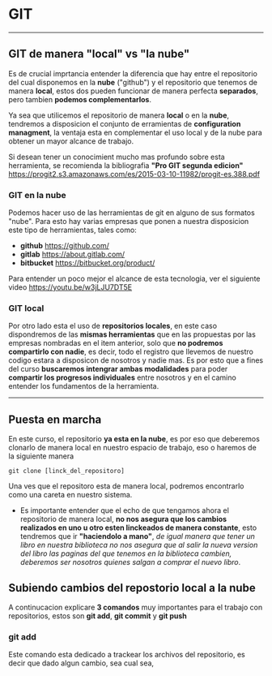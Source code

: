 # GIT

--- 

## GIT de manera "local" vs "la nube"

Es de crucial imprtancia entender la diferencia que hay entre el repositorio del cual disponemos en la **nube** ("github") y el repositorio que tenemos de manera **local**, estos dos pueden funcionar de manera perfecta **separados**, pero tambien **podemos complementarlos**.

Ya sea que utilicemos el repositorio de manera **local** o en la **nube**, tendremos a disposicion el conjunto de erramientas de **configuration managment**, la ventaja esta en complementar el uso local y de la nube para obtener un mayor alcance de trabajo.

Si desean tener un conocimient mucho mas profundo sobre esta herramienta, se recomienda la bibliografia **"Pro GIT segunda edicion"** <https://progit2.s3.amazonaws.com/es/2015-03-10-11982/progit-es.388.pdf>

### GIT en la nube

Podemos hacer uso de las herramientas de git en alguno de sus formatos "nube". Para esto hay varias empresas que ponen a nuestra disposicion este tipo de herramientas, tales como:

- **github** <https://github.com/>
- **gitlab** <https://about.gitlab.com/>
- **bitbucket** <https://bitbucket.org/product/>

Para entender un poco mejor el alcance de esta tecnologia, ver el siguiente video <https://youtu.be/w3jLJU7DT5E>

### GIT local

Por otro lado esta el uso de **repositorios locales**, en este caso dispondremos de las **mismas herramientas** que en las propuestas por las empresas nombradas en el item anterior, solo que **no podremos compartirlo con nadie**, es decir, todo el registro que llevemos de nuestro codigo estara a disposicon de nosotros y nadie mas. Es por esto que a fines del curso **buscaremos intengrar ambas modalidades** para poder **compartir los progresos individuales** entre nosotros y en el camino entender los fundamentos de la herramienta.

---

## Puesta en marcha

En este curso, el repositorio **ya esta en la nube**, es por eso que deberemos clonarlo de manera local en nuestro espacio de trabajo, eso o haremos de la siguiente manera

    git clone [linck_del_repositoro]

Una ves que el repositoro esta de manera local, podremos encontrarlo como una careta en nuestro sistema.

- Es importante entender que el echo de que tengamos ahora el repositorio de manera local, **no nos asegura que los cambios realizados en uno u otro esten linckeados de manera constante**, esto tendremos que ir **"haciendolo a mano"**, *de igual manera que tener un libro en nuestra biblioteca no nos asegura que al salir la nueva version del libro las paginas del que tenemos en la biblioteca cambien, deberemos ser nosotros quienes salgan a comprar el nuevo libro*.

## Subiendo cambios del repostorio local a la nube

A continucacion explicare **3 comandos** muy importantes para el trabajo con repositorios, estos son **git add**, **git commit** y **git push**

### git add

Este comando esta dedicado a trackear los archivos del repositorio, es decir que dado algun cambio, sea cual sea,


